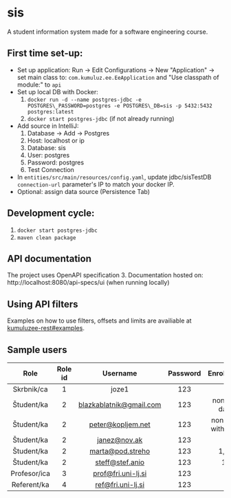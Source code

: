 # sis

A student information system made for a software engineering course.

## First time set-up:

* Set up application: Run -> Edit Configurations -> New "Application" -> set main class to: `com.kumuluz.ee.EeApplication` and "Use classpath of module:" to `api` 
* Set up local DB with Docker: 
	1.  `docker run -d --name postgres-jdbc -e POSTGRES\_PASSWORD=postgres -e POSTGRES\_DB=sis -p 5432:5432 postgres:latest`
	2.  `docker start postgres-jdbc` (if not already running)
* Add source in IntelliJ:
	1.  Database -> Add -> Postgres
	2.  Host: localhost or ip
	3.  Database: sis
	4.  User: postgres
	5.  Password: postgres
	6.  Test Connection
* In `entities/src/main/resources/config.yaml`, update jdbc/sisTestDB `connection-url` parameter's IP to match your docker IP.
* Optional: assign data source (Persistence Tab)

## Development cycle:
1.  `docker start postgres-jdbc`
2.  `maven clean package`

## API documentation
The project uses OpenAPI specification 3. Documentation hosted on:
http://localhost:8080/api-specs/ui (when running locally)

## Using API filters

Examples on how to use filters, offsets and limits are availiable at [kumuluzee-rest#examples](https://github.com/kumuluz/kumuluzee-rest#examples).

## Sample users
|     Role     | Role id |         Username        | Password | Enrolments | Study program |
|:------------:|:-------:|:-----------------------:|:--------:|:-------------:|:-------------:|
|  Skrbnik/ca  |    1    |          joze1          |    123   |       /       |       /       |
|  Študent/ka  |    2    |       blazkablatnik@gmail.com      |    123   |       none (no data)      |      whatever      |
|  Študent/ka  |    2    |    peter@kopljem.net    |    123   |       none (but with data)      |      whatever      |
|  Študent/ka  |    2    |       janez@nov.ak      |    123   |      1     |      BUN      |
|  Študent/ka  |    2    |     marta@pod.streho    |    123   |       1,2,2       |      BUN      |
|  Študent/ka  |    2    |       steff@stef.anio      |    123   |       1,2       |      BUN      |
| Profesor/ica |    3    | prof@fri.uni-lj.si |    123   |       /       |       /       |
|  Referent/ka |    4    |    ref@fri.uni-lj.si    |    123   |       /       |       /       |
